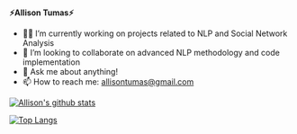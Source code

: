**⚡Allison Tumas⚡**

- :woman_technologist: I’m currently working on projects related to NLP and Social Network Analysis
- 👯 I’m looking to collaborate on advanced NLP methodology and code implementation
- 💬 Ask me about anything!
- 📫 How to reach me: allisontumas@gmail.com

[![Allison's github stats](https://github-readme-stats.vercel.app/api?username=allisontumas&count_private=true&show_icons=true&theme=radical&hide_rank=false)](https://github.com/anuraghazra/github-readme-stats)

[![Top Langs](https://github-readme-stats.vercel.app/api/top-langs/?username=allisontumas)](https://github.com/anuraghazra/github-readme-stats)

<!--
<a target="_blank" href="https://github-readme-medium-recent-article.vercel.app/medium/@khuyentran1476/0"><img src="https://github-readme-medium-recent-article.vercel.app/medium/@khuyentran1476/0" alt="Recent Article 0"> -->
